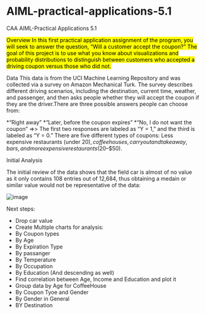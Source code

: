 # AIML-practical-applications-5.1
CAA AIML-Practical Applications 5.1

<mark>Overview<mark>
In this first practical application assignment of the program, you will seek to answer the question, “Will a customer accept the coupon?” The goal of this project is to use what you know about visualizations and probability distributions to distinguish between customers who accepted a driving coupon versus those who did not.

Data
This data is from the UCI Machine Learning Repository and was collected via a survey on Amazon Mechanical Turk. The survey describes different driving scenarios, including the destination, current time, weather, and passenger, and then asks people whether they will accept the coupon if they are the driver.There are three possible answers people can choose from:

*“Right away”
*“Later, before the coupon expires”
*“No, I do not want the coupon”
=>> The first two responses are labeled as “Y = 1,” and the third is labeled as “Y = 0.” There are five different types of coupons: Less expensive restaurants (under $20), coffee houses, carryout and takeaway, bars, and more expensive restaurants ($20–$50).


Initial Analysis

The initial review of the data shows that the field car is almost of no value as it only contains 108 entries out of 12,684, thus obtaining a medain or similar value would not be representative of the data:


![image](https://github.com/user-attachments/assets/ad91187a-e82e-4917-8b11-bd3dc8027c30)

Next steps: 
* Drop car value
* Create Multiple charts for analysis: 
* By Coupon types
* By Age
* By Expiration Type
* By passanger 
* By Temperature
* By Occupation
* By Education (And descending as well)
* Find correlation between Age, Income and Education and plot it
* Group data by Age for CoffeeHouse
* By Coupon Tyoe and Gender
* By Gender in General
* BY Destination



